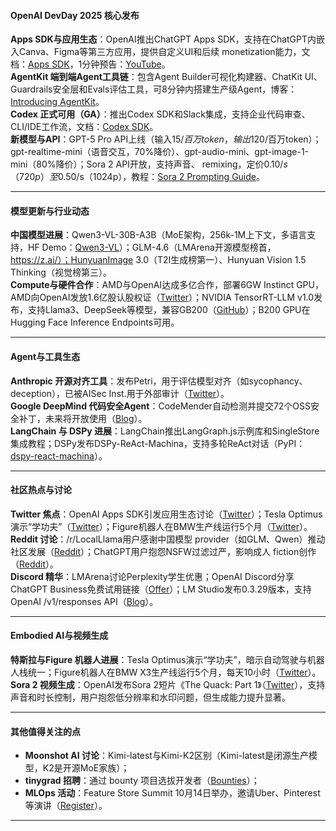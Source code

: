 #### **OpenAI DevDay 2025 核心发布**  
**Apps SDK与应用生态**：OpenAI推出ChatGPT Apps SDK，支持在ChatGPT内嵌入Canva、Figma等第三方应用，提供自定义UI和后续 monetization能力，文档：[Apps SDK](https://developers.openai.com/apps-sdk/)，1分钟预告：[YouTube](https://www.youtube.com/watch?v=2C4Cs6503gw)。  
**AgentKit 端到端Agent工具链**：包含Agent Builder可视化构建器、ChatKit UI、Guardrails安全层和Evals评估工具，可8分钟内搭建生产级Agent，博客：[Introducing AgentKit](https://openai.com/index/introducing-agentkit)。  
**Codex 正式可用（GA）**：推出Codex SDK和Slack集成，支持企业代码审查、CLI/IDE工作流，文档：[Codex SDK](https://developers.openai.com/codex/sdk)。  
**新模型与API**：GPT-5 Pro API上线（输入$15/百万token，输出$120/百万token）；gpt-realtime-mini（语音交互，70%降价）、gpt-audio-mini、gpt-image-1-mini（80%降价）；Sora 2 API开放，支持声音、 remixing，定价$0.10/s（720p）至$0.50/s（1024p），教程：[Sora 2 Prompting Guide](https://github.com/openai/openai-cookbook/blob/16686d05abf16db88aef8815ebde5c46c9a1282a/examples/sora/sora2_prompting_guide.ipynb#L7)。  


---
#### **模型更新与行业动态**  
**中国模型进展**：Qwen3-VL-30B-A3B（MoE架构，256k-1M上下文，多语言支持，HF Demo：[Qwen3-VL](https://huggingface.co/spaces/Qwen/Qwen3-VL)）；GLM-4.6（LMArena开源模型榜首，https://z.ai/）；HunyuanImage 3.0（T2I生成榜第一）、Hunyuan Vision 1.5 Thinking（视觉榜第三）。  
**Compute与硬件合作**：AMD与OpenAI达成多亿合作，部署6GW Instinct GPU，AMD向OpenAI发放1.6亿股认股权证（[Twitter](https://twitter.com/sama/status/1975185516225278428)）；NVIDIA TensorRT-LLM v1.0发布，支持Llama3、DeepSeek等模型，兼容GB200（[GitHub](https://github.com/NVIDIA/TensorRT-LLM)）；B200 GPU在Hugging Face Inference Endpoints可用。  


---
#### **Agent与工具生态**  
**Anthropic 开源对齐工具**：发布Petri，用于评估模型对齐（如sycophancy、deception），已被AISec Inst.用于外部审计（[Twitter](https://twitter.com/AnthropicAI/status/1975248654609875208)）。  
**Google DeepMind 代码安全Agent**：CodeMender自动检测并提交72个OSS安全补丁，未来将开放使用（[Blog](https://deepmind.google/discover/blog/introducing-codemender-an-ai-agent-for-code-security/)）。  
**LangChain 与 DSPy 进展**：LangChain推出LangGraph.js示例库和SingleStore集成教程；DSPy发布DSPy-ReAct-Machina，支持多轮ReAct对话（PyPI：[dspy-react-machina](https://pypi.org/project/dspy-react-machina/)）。  


---
#### **社区热点与讨论**  
**Twitter 焦点**：OpenAI Apps SDK引发应用生态讨论（[Twitter](https://twitter.com/OpenAI/status/1975261587280961675)）；Tesla Optimus演示“学功夫”（[Twitter](https://twitter.com/elonmusk/status/1974338806305411516)）；Figure机器人在BMW生产线运行5个月（[Twitter](https://twitter.com/adcock_brett/status/1975197913178587172)）。  
**Reddit 讨论**：/r/LocalLlama用户感谢中国模型 provider（如GLM、Qwen）推动社区发展（[Reddit](https://www.reddit.com/r/LocalLLaMA/comments/1nz722n/biggest_provider_for_the_community_for_at_moment/)）；ChatGPT用户抱怨NSFW过滤过严，影响成人 fiction创作（[Reddit](https://www.reddit.com/r/ChatGPT/comments/1nzo55e/if_chatgpt_is_planning_on_forcing_us_to_prove_our/)）。  
**Discord 精华**：LMArena讨论Perplexity学生优惠；OpenAI Discord分享ChatGPT Business免费试用链接（[Offer](https://openai.com/business/updates-to-chatgpt-business-plans-livestream-june-2025/)）；LM Studio发布0.3.29版本，支持OpenAI /v1/responses API（[Blog](https://lmstudio.ai/blog/lmstudio-v0.3.29)）。  


---
#### **Embodied AI与视频生成**  
**特斯拉与Figure 机器人进展**：Tesla Optimus演示“学功夫”，暗示自动驾驶与机器人栈统一；Figure机器人在BMW X3生产线运行5个月，每天10小时（[Twitter](https://twitter.com/adcock_brett/status/1975197913178587172)）。  
**Sora 2 视频生成**：OpenAI发布Sora 2短片《The Quack: Part 1》（[Twitter](https://twitter.com/OpenAI/status/1974158256013783365)），支持声音和时长控制，用户抱怨低分辨率和水印问题，但生成能力提升显著。  


---
#### **其他值得关注的点**  
- **Moonshot AI 讨论**：Kimi-latest与Kimi-K2区别（Kimi-latest是闭源生产模型，K2是开源MoE家族）；  
- **tinygrad 招聘**：通过 bounty 项目选拔开发者（[Bounties](https://bounties.tinygrad.org/)）；  
- **MLOps 活动**：Feature Store Summit 10月14日举办，邀请Uber、Pinterest等演讲（[Register](https://www.featurestoresummit.com/register)）。  

---  
